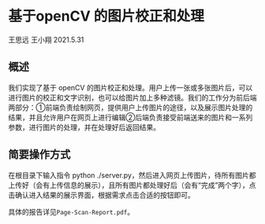# 基于openCV 的图片校正和处理

王思远 王小翔 2021.5.31

## 概述

我们实现了基于 openCV 的图片校正和处理。用户上传一张或多张图片后，可以进行图片的校正和文字识别，也可以给图片加上多种滤镜。我们的工作分为前后端两部分：①前端负责绘制网页，提供用户上传图片的途径，以及展示图片处理的结果，并且允许用户在网页上进行编辑②后端负责接受前端送来的图片和一系列参数，进行图片的处理，并在处理好后返回结果。

## 简要操作方式

在根目录下输入指令 python ./server.py，然后进入网页上传图片，待所有图片都上传好（会有上传信息的展示），且所有图片都处理好后（会有“完成”两个字），点击确认进入结果的展示界面，根据需求点击合适的按钮即可。



具体的报告详见`Page-Scan-Report.pdf`。
